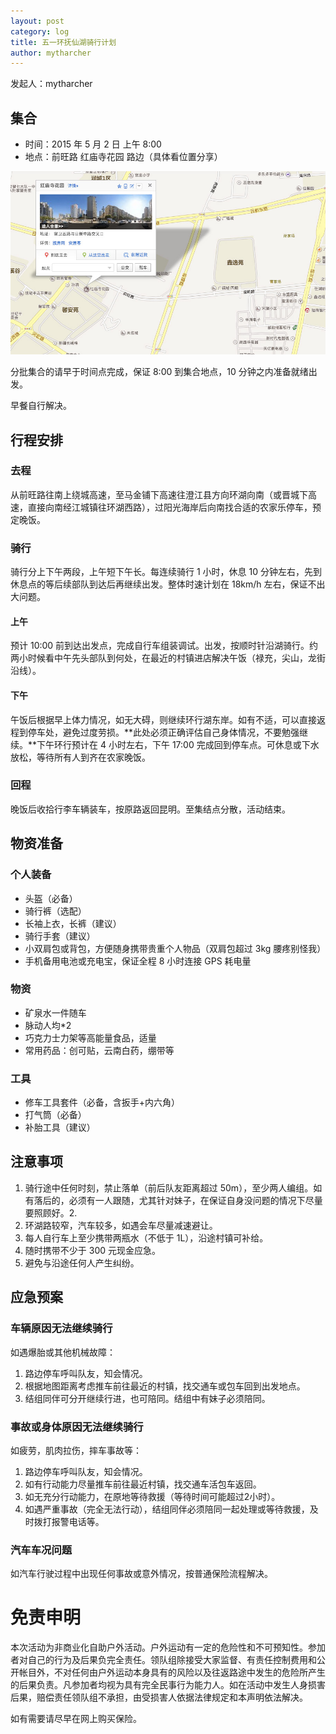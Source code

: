 ```yaml
---
layout: post
category: log
title: 五一环抚仙湖骑行计划
author: mytharcher
---
```


发起人：mytharcher

集合
----------

* 时间：2015 年 5 月 2 日 上午 8:00
* 地点：前旺路 红庙寺花园 路边（具体看位置分享）

![前旺路 红庙寺花园](/assets/img/2014-05-01-cycling-plan/assemble.jpg)

分批集合的请早于时间点完成，保证 8:00 到集合地点，10 分钟之内准备就绪出发。

早餐自行解决。

行程安排
----------

### 去程 ###

从前旺路往南上绕城高速，至马金铺下高速往澄江县方向环湖向南（或晋城下高速，直接向南经江城镇往环湖西路），过阳光海岸后向南找合适的农家乐停车，预定晚饭。

### 骑行 ###

骑行分上下午两段，上午短下午长。每连续骑行 1 小时，休息 10 分钟左右，先到休息点的等后续部队到达后再继续出发。整体时速计划在 18km/h 左右，保证不出大问题。

#### 上午 ####

预计 10:00 前到达出发点，完成自行车组装调试。出发，按顺时针沿湖骑行。约两小时候看中午先头部队到何处，在最近的村镇进店解决午饭（禄充，尖山，龙街沿线）。

#### 下午 ####

午饭后根据早上体力情况，如无大碍，则继续环行湖东岸。如有不适，可以直接返程到停车处，避免过度劳损。**此处必须正确评估自己身体情况，不要勉强继续。**下午环行预计在 4 小时左右，下午 17:00 完成回到停车点。可休息或下水放松，等待所有人到齐在农家晚饭。

### 回程 ###

晚饭后收拾行李车辆装车，按原路返回昆明。至集结点分散，活动结束。

物资准备
----------

### 个人装备 ###

* 头盔（必备）
* 骑行裤（选配）
* 长袖上衣，长裤（建议）
* 骑行手套（建议）
* 小双肩包或背包，方便随身携带贵重个人物品（双肩包超过 3kg 腰疼别怪我）
* 手机备用电池或充电宝，保证全程 8 小时连接 GPS 耗电量

### 物资 ###

* 矿泉水一件随车
* 脉动人均*2
* 巧克力士力架等高能量食品，适量
* 常用药品：创可贴，云南白药，绷带等

### 工具 ###

* 修车工具套件（必备，含扳手+内六角）
* 打气筒（必备）
* 补胎工具（建议）

注意事项
----------

1. 骑行途中任何时刻，禁止落单（前后队友距离超过 50m），至少两人编组。如有落后的，必须有一人跟随，尤其针对妹子，在保证自身没问题的情况下尽量要照顾好。2. 
2. 环湖路较窄，汽车较多，如遇会车尽量减速避让。
3. 每人自行车上至少携带两瓶水（不低于 1L），沿途村镇可补给。
4. 随时携带不少于 300 元现金应急。
5. 避免与沿途任何人产生纠纷。

应急预案
----------

### 车辆原因无法继续骑行 ###

如遇爆胎或其他机械故障：

1. 路边停车呼叫队友，知会情况。
2. 根据地图距离考虑推车前往最近的村镇，找交通车或包车回到出发地点。
3. 结组同伴可分开继续行进，也可陪同。结组中有妹子必须陪同。

### 事故或身体原因无法继续骑行 ###

如疲劳，肌肉拉伤，摔车事故等：

1. 路边停车呼叫队友，知会情况。
2. 如有行动能力尽量推车前往最近村镇，找交通车活包车返回。
3. 如无充分行动能力，在原地等待救援（等待时间可能超过2小时）。
4. 如遇严重事故（完全无法行动），结组同伴必须陪同一起处理或等待救援，及时拨打报警电话等。

### 汽车车况问题 ###

如汽车行驶过程中出现任何事故或意外情况，按普通保险流程解决。


免责申明
==========

本次活动为非商业化自助户外活动。户外运动有一定的危险性和不可预知性。参加者对自己的行为及后果负完全责任。领队组除接受大家监督、有责任控制费用和公开帐目外，不对任何由户外运动本身具有的风险以及往返路途中发生的危险所产生的后果负责。凡参加者均视为具有完全民事行为能力人。如在活动中发生人身损害后果，赔偿责任领队组不承担，由受损害人依据法律规定和本声明依法解决。

如有需要请尽早在网上购买保险。

